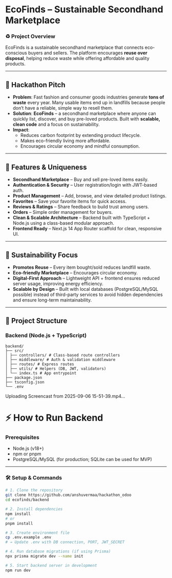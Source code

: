 # EcoFinds – Sustainable Secondhand Marketplace  

### ♻️ Project Overview  
EcoFinds is a sustainable secondhand marketplace that connects eco-conscious buyers and sellers. The platform encourages **reuse over disposal**, helping reduce waste while offering affordable and quality products.  

---

## 🎤 Hackathon Pitch  

- **Problem**: Fast fashion and consumer goods industries generate **tons of waste** every year. Many usable items end up in landfills because people don’t have a reliable, simple way to resell them.  
- **Solution**: **EcoFinds** – a secondhand marketplace where anyone can quickly list, discover, and buy pre-loved products. Built with **scalable, clean code** and a focus on sustainability.  
- **Impact**:  
  - Reduces carbon footprint by extending product lifecycle.  
  - Makes eco-friendly living more affordable.  
  - Encourages circular economy and mindful consumption.  

---

## 🚀 Features & Uniqueness  
- **Secondhand Marketplace** – Buy and sell pre-loved items easily.  
- **Authentication & Security** – User registration/login with JWT-based auth.  
- **Product Management** – Add, browse, and view detailed product listings.  
- **Favorites** – Save your favorite items for quick access.  
- **Reviews & Ratings** – Share feedback to build trust among users.  
- **Orders** – Simple order management for buyers.  
- **Clean & Scalable Architecture** – Backend built with TypeScript + Node.js using a class-based modular approach.  
- **Frontend Ready** – Next.js 14 App Router scaffold for clean, responsive UI.  

---

## 🌱 Sustainability Focus  
- **Promotes Reuse** – Every item bought/sold reduces landfill waste.  
- **Eco-friendly Marketplace** – Encourages circular economy.  
- **Digital-First Approach** – Lightweight API + frontend ensures reduced server usage, improving energy efficiency.  
- **Scalable by Design** – Built with local databases (PostgreSQL/MySQL possible) instead of third-party services to avoid hidden dependencies and ensure long-term maintainability.  

---

## 📂 Project Structure  

### Backend (Node.js + TypeScript)  
```
backend/
├── src/
│ ├── controllers/ # Class-based route controllers
│ ├── middleware/ # Auth & validation middleware
│ ├── routes/ # Express routes
│ ├── utils/ # Helpers (DB, JWT, validators)
│ └── index.ts # App entrypoint
├── package.json
├── tsconfig.json
└── .env
```



Uploading Screencast from 2025-09-06 15-51-39.mp4…



# ⚡ How to Run Backend  

### Prerequisites  
- Node.js (v18+)  
- npm or pnpm  
- PostgreSQL/MySQL (for production; SQLite can be used for MVP)  

---

### 🛠️ Setup & Commands  

```bash
# 1. Clone the repository
git clone https://github.com/anshuvermaa/hackathon_odoo
cd ecofinds/backend

# 2. Install dependencies
npm install
# or
pnpm install

# 3. Create environment file
cp .env.example .env
# → Update .env with DB connection, PORT, JWT_SECRET

# 4. Run database migrations (if using Prisma)
npx prisma migrate dev --name init

# 5. Start backend server in development
npm run dev
